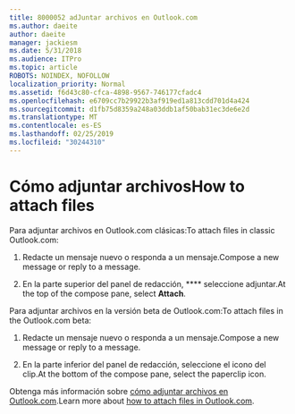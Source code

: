 ```yaml
---
title: 8000052 adJuntar archivos en Outlook.com
ms.author: daeite
author: daeite
manager: jackiesm
ms.date: 5/31/2018
ms.audience: ITPro
ms.topic: article
ROBOTS: NOINDEX, NOFOLLOW
localization_priority: Normal
ms.assetid: f6d43c80-cfca-4898-9567-746177cfadc4
ms.openlocfilehash: e6709cc7b29922b3af919ed1a813cdd701d4a424
ms.sourcegitcommit: d1fb75d8359a248a03ddb1af50bab31ec3de6e2d
ms.translationtype: MT
ms.contentlocale: es-ES
ms.lasthandoff: 02/25/2019
ms.locfileid: "30244310"
---
```

# <a name="how-to-attach-files"></a><span data-ttu-id="89ced-102">Cómo adjuntar archivos</span><span class="sxs-lookup"><span data-stu-id="89ced-102">How to attach files</span></span>

<span data-ttu-id="89ced-103">Para adjuntar archivos en Outlook.com clásicas:</span><span class="sxs-lookup"><span data-stu-id="89ced-103">To attach files in classic Outlook.com:</span></span>
  
1. <span data-ttu-id="89ced-104">Redacte un mensaje nuevo o responda a un mensaje.</span><span class="sxs-lookup"><span data-stu-id="89ced-104">Compose a new message or reply to a message.</span></span>
    
2. <span data-ttu-id="89ced-105">En la parte superior del panel de redacción, \*\*\*\* seleccione adjuntar.</span><span class="sxs-lookup"><span data-stu-id="89ced-105">At the top of the compose pane, select **Attach**.</span></span> 
    
<span data-ttu-id="89ced-106">Para adjuntar archivos en la versión beta de Outlook.com:</span><span class="sxs-lookup"><span data-stu-id="89ced-106">To attach files in the Outlook.com beta:</span></span>
  
1. <span data-ttu-id="89ced-107">Redacte un mensaje nuevo o responda a un mensaje.</span><span class="sxs-lookup"><span data-stu-id="89ced-107">Compose a new message or reply to a message.</span></span>
    
2. <span data-ttu-id="89ced-108">En la parte inferior del panel de redacción, seleccione el icono del clip.</span><span class="sxs-lookup"><span data-stu-id="89ced-108">At the bottom of the compose pane, select the paperclip icon.</span></span>
    
<span data-ttu-id="89ced-109">Obtenga más información sobre [cómo adjuntar archivos en Outlook.com](https://go.microsoft.com/fwlink/p/?linkid=2001702&amp;clcid=0x409).</span><span class="sxs-lookup"><span data-stu-id="89ced-109">Learn more about [how to attach files in Outlook.com](https://go.microsoft.com/fwlink/p/?linkid=2001702&amp;clcid=0x409).</span></span>
  

